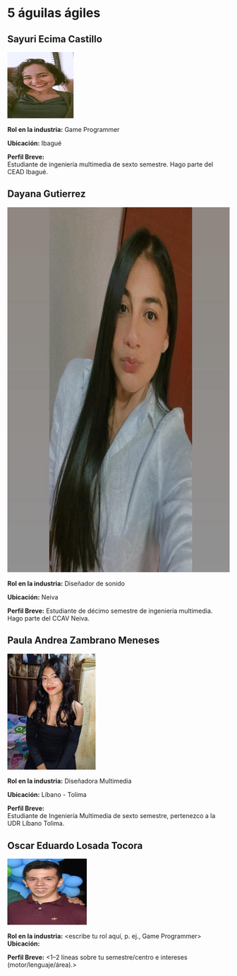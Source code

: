 # 5 águilas ágiles

## Sayuri Ecima Castillo

<img src="SayuriEcima/images/fotoSayuri.png" alt="Foto Sayuri Ecima" width="150" height="150">

**Rol en la industria:** Game Programmer  

**Ubicación:** Ibagué  

**Perfil Breve:**  
Estudiante de ingeniería multimedia de sexto semestre. Hago parte del CEAD Ibagué.  


## Dayana Gutierrez  

<img src="DayanaGutierrez/imagen/FotoDayana.jpeg" alt="Foto Dayana Gutierrez" width="828" height="828">

**Rol en la industria:** Diseñador de sonido  

**Ubicación:** Neiva

**Perfil Breve:**
Estudiante de décimo semestre de ingeniería multimedia. Hago parte del CCAV Neiva.

## Paula Andrea Zambrano Meneses  

<img src="Paula/Image/fotoPaula.jpg" alt="Foto Paula" width="200">

**Rol en la industria:** Diseñadora Multimedia  

**Ubicación:** Líbano - Tolima  

**Perfil Breve:**  
Estudiante de Ingeniería Multimedia de sexto semestre, pertenezco a la UDR Líbano Tolima.

## Oscar Eduardo Losada Tocora

<img src="Oscar Eduardo Losada Tocora/Imagen/Oscar Losada.JPG" alt="Foto Oscar Losada" width="180" height="150">

**Rol en la industria:** <escribe tu rol aquí, p. ej., Game Programmer>  
**Ubicación:** <tu ciudad>

**Perfil Breve:** 
<1–2 líneas sobre tu semestre/centro e intereses (motor/lenguaje/área).>
